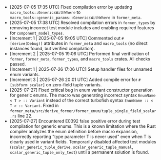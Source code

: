 * [2025-07-05 17:35 UTC] Fixed compilation error by updating `macro_tools::GenericsWithWhere` to `macro_tools::generic_params::GenericsWithWhere` in `former_meta`.
* [2025-07-05 17:38 UTC] Resolved compilation errors in `former_types` by removing incorrect test module includes and enabling required features for `component_model_types`.
*   [Increment 1 | 2025-07-05 19:05 UTC] Commented out `#[derive(Debug)]` attributes in `former_meta` and `macro_tools` (no direct instances found, but verified compilation).
*   [Increment 2 | 2025-07-05 19:06 UTC] Performed final verification of `former`, `former_meta`, `former_types`, and `macro_tools` crates. All checks passed.
* [Increment 1 | 2025-07-26 17:06 UTC] Setup handler files for unnamed enum variants.
* [Increment 3 | 2025-07-26 20:01 UTC] Added compile error for `#[subform_scalar]` on zero-field tuple variants.
* [2025-07-27] Fixed critical bug in enum variant constructor generation for generic enums. The macro was generating incorrect syntax `EnumName < T > :: Variant` instead of the correct turbofish syntax `EnumName :: < T > :: Variant`. Fixed in `former_meta/src/derive_former/former_enum/tuple_single_field_scalar.rs` line 22.
* [2025-07-27] Encountered E0392 false positive error during test compilation for generic enums. This is a known limitation where the Rust compiler analyzes the enum definition before macro expansion, incorrectly reporting "type parameter T is never used" even when T is clearly used in variant fields. Temporarily disabled affected test modules (`scalar_generic_tuple_derive`, `scalar_generic_tuple_manual`, `scalar_generic_tuple_only_test`) until a permanent solution is found.